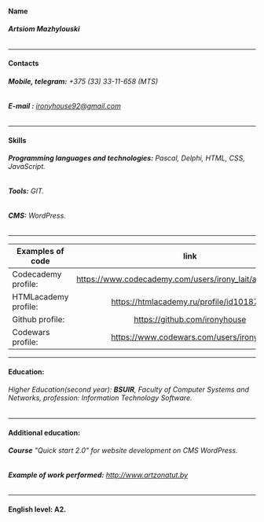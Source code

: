 #### Name 
###### **Artsiom Mazhylouski** 
***
#### Contacts
######  **Mobile, telegram:** _+375 (33) 33-11-658 (MTS)_
######  **E-mail :** ironyhouse92@gmail.com 
***
#### Skills
###### __Programming languages and technologies:__ Pascal, Delphi, HTML, CSS, JavaScript.
###### **Tools:** GIT.
###### **CMS:** WordPress.
***

Examples of code         | link                                                
------------- | :-------------: 
Codecademy profile:  | https://www.codecademy.com/users/irony_lait/achievements
HTMLacademy profile: | https://htmlacademy.ru/profile/id1018705                
Github profile:      | https://github.com/ironyhouse                            
Сodewars profile:    | https://www.codewars.com/users/ironylait  

***
#### Education:
###### Higher Education(second year): **BSUIR**, Faculty of Computer Systems and Networks, profession:  Information Technology Software.
***
#### Additional education:
###### **Course** "Quick start 2.0" for website development on CMS WordPress.
###### **Example of work performed:** http://www.artzonatut.by
***
#### English level: A2. 
